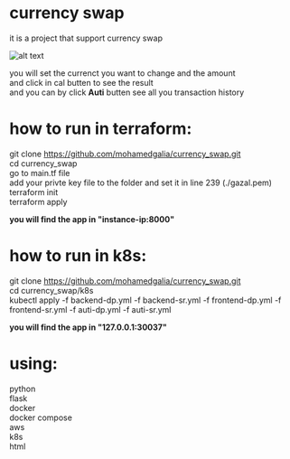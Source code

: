 # currency swap  
it is a project that support currency swap  

![alt text](https://i.imgur.com/E8Qlh9h.png)

you will set the currenct you want to change and the amount  
and click in cal butten to see the result  
and you can by click **Auti** butten see all you transaction history  

# how to run in terraform:  
git clone https://github.com/mohamedgalia/currency_swap.git  
cd currency_swap  
go to main.tf file  
add your privte key file to the folder and set it in line 239 (./gazal.pem)
terraform init  
terraform apply
  
**you will find the app in "instance-ip:8000"**  

# how to run in k8s:  
git clone https://github.com/mohamedgalia/currency_swap.git  
cd currency_swap/k8s  
kubectl apply -f backend-dp.yml -f backend-sr.yml -f frontend-dp.yml -f frontend-sr.yml -f auti-dp.yml -f auti-sr.yml  

**you will find the app in "127.0.0.1:30037"**  

# using:  
python  
flask  
docker  
docker compose  
aws  
k8s  
html  
